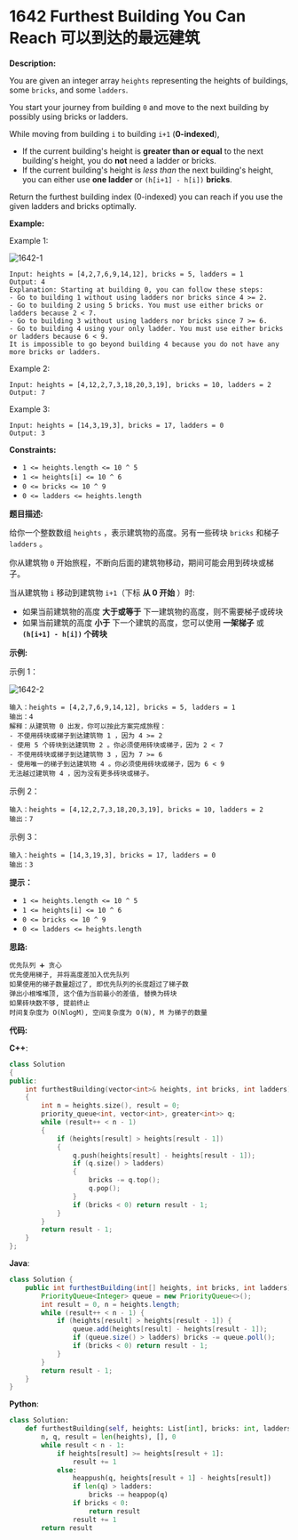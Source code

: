 # 1642 Furthest Building You Can Reach 可以到达的最远建筑

__Description:__

You are given an integer array `heights` representing the heights of buildings, some `bricks`, and some `ladders`.

You start your journey from building `0` and move to the next building by possibly using bricks or ladders.

While moving from building `i` to building `i+1` (__0-indexed__),

- If the current building's height is __greater than or equal__ to the next building's height, you do __not__ need a ladder or bricks.
- If the current building's height is _less than_ the next building's height, you can either use __one ladder__ or `(h[i+1] - h[i])` __bricks__.

Return the furthest building index (0-indexed) you can reach if you use the given ladders and bricks optimally.

__Example:__

Example 1:

![1642-1](https://assets.leetcode.com/uploads/2020/10/27/q4.gif)

```text
Input: heights = [4,2,7,6,9,14,12], bricks = 5, ladders = 1
Output: 4
Explanation: Starting at building 0, you can follow these steps:
- Go to building 1 without using ladders nor bricks since 4 >= 2.
- Go to building 2 using 5 bricks. You must use either bricks or ladders because 2 < 7.
- Go to building 3 without using ladders nor bricks since 7 >= 6.
- Go to building 4 using your only ladder. You must use either bricks or ladders because 6 < 9.
It is impossible to go beyond building 4 because you do not have any more bricks or ladders.
```

Example 2:

```text
Input: heights = [4,12,2,7,3,18,20,3,19], bricks = 10, ladders = 2
Output: 7
```

Example 3:

```text
Input: heights = [14,3,19,3], bricks = 17, ladders = 0
Output: 3
```

__Constraints:__

- `1 <= heights.length <= 10 ^ 5`
- `1 <= heights[i] <= 10 ^ 6`
- `0 <= bricks <= 10 ^ 9`
- `0 <= ladders <= heights.length`

__题目描述:__

给你一个整数数组 `heights` ，表示建筑物的高度。另有一些砖块 `bricks` 和梯子 `ladders` 。

你从建筑物 `0` 开始旅程，不断向后面的建筑物移动，期间可能会用到砖块或梯子。

当从建筑物 `i` 移动到建筑物 `i+1`（下标 __从 0 开始__ ）时:

- 如果当前建筑物的高度 __大于或等于__ 下一建筑物的高度，则不需要梯子或砖块
- 如果当前建筑的高度 __小于__ 下一个建筑的高度，您可以使用 __一架梯子__ 或 __`(h[i+1] - h[i])` 个砖块__

__示例:__

示例 1：

![1642-2](https://assets.leetcode-cn.com/aliyun-lc-upload/uploads/2020/10/31/q4.gif)

```text
输入：heights = [4,2,7,6,9,14,12], bricks = 5, ladders = 1
输出：4
解释：从建筑物 0 出发，你可以按此方案完成旅程：
- 不使用砖块或梯子到达建筑物 1 ，因为 4 >= 2
- 使用 5 个砖块到达建筑物 2 。你必须使用砖块或梯子，因为 2 < 7
- 不使用砖块或梯子到达建筑物 3 ，因为 7 >= 6
- 使用唯一的梯子到达建筑物 4 。你必须使用砖块或梯子，因为 6 < 9
无法越过建筑物 4 ，因为没有更多砖块或梯子。
```

示例 2：

```text
输入：heights = [4,12,2,7,3,18,20,3,19], bricks = 10, ladders = 2
输出：7
```

示例 3：

```text
输入：heights = [14,3,19,3], bricks = 17, ladders = 0
输出：3
```

__提示：__

- `1 <= heights.length <= 10 ^ 5`
- `1 <= heights[i] <= 10 ^ 6`
- `0 <= bricks <= 10 ^ 9`
- `0 <= ladders <= heights.length`

__思路:__

```text
优先队列 ➕ 贪心
优先使用梯子, 并将高度差加入优先队列
如果使用的梯子数量超过了, 即优先队列的长度超过了梯子数
弹出小根堆堆顶, 这个值为当前最小的差值, 替换为砖块
如果砖块数不够, 提前终止
时间复杂度为 O(NlogM), 空间复杂度为 O(N), M 为梯子的数量
```

__代码:__

__C++__:

```C++
class Solution 
{
public:
    int furthestBuilding(vector<int>& heights, int bricks, int ladders) 
    {
        int n = heights.size(), result = 0;
        priority_queue<int, vector<int>, greater<int>> q;
        while (result++ < n - 1) 
        {
            if (heights[result] > heights[result - 1]) 
            {
                q.push(heights[result] - heights[result - 1]);
                if (q.size() > ladders) 
                {
                    bricks -= q.top();
                    q.pop();
                }
                if (bricks < 0) return result - 1;
            }
        }
        return result - 1;
    }
};
```

__Java__:

```Java
class Solution {
    public int furthestBuilding(int[] heights, int bricks, int ladders) {
        PriorityQueue<Integer> queue = new PriorityQueue<>();
        int result = 0, n = heights.length;
        while (result++ < n - 1) {
            if (heights[result] > heights[result - 1]) {
                queue.add(heights[result] - heights[result - 1]);
                if (queue.size() > ladders) bricks -= queue.poll();
                if (bricks < 0) return result - 1;
            }
        }
        return result - 1;
    }
}
```

__Python__:

```Python
class Solution:
    def furthestBuilding(self, heights: List[int], bricks: int, ladders: int) -> int:
        n, q, result = len(heights), [], 0
        while result < n - 1:
            if heights[result] >= heights[result + 1]:
                result += 1
            else:
                heappush(q, heights[result + 1] - heights[result])
                if len(q) > ladders:
                    bricks -= heappop(q)
                if bricks < 0:
                    return result
                result += 1
        return result
```
